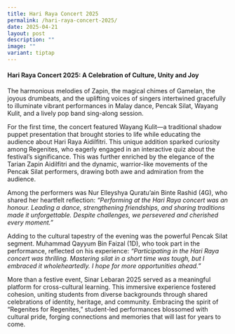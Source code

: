 ```yaml
---
title: Hari Raya Concert 2025
permalink: /hari-raya-concert-2025/
date: 2025-04-21
layout: post
description: ""
image: ""
variant: tiptap
---
```

<h4>Hari Raya Concert 2025: A Celebration of Culture, Unity and Joy</h4>
<p>The harmonious melodies of Zapin, the magical chimes of Gamelan, the joyous
drumbeats, and the uplifting voices of singers intertwined gracefully to
illuminate vibrant performances in Malay dance, Pencak Silat, Wayang Kulit,
and a lively pop band sing-along session.</p>
<p>For the first time, the concert featured Wayang Kulit—a traditional shadow
puppet presentation that brought stories to life while educating the audience
about Hari Raya Aidilfitri. This unique addition sparked curiosity among
Regenites, who eagerly engaged in an interactive quiz about the festival’s
significance. This was further enriched by the elegance of the Tarian Zapin
Aidilfitri and the dynamic, warrior-like movements of the Pencak Silat
performers, drawing both awe and admiration from the audience.</p>
<p>Among the performers was Nur Elleyshya Quratu’ain Binte Rashid (4G), who
shared her heartfelt reflection: <em>“Performing at the Hari Raya concert was an honour. Leading a dance, strengthening friendships, and sharing traditions made it unforgettable. Despite challenges, we persevered and cherished every moment.”</em>
</p>
<p>Adding to the cultural tapestry of the evening was the powerful Pencak
Silat segment. Muhammad Qayyum Bin Faizal (1D), who took part in the performance,
reflected on his experience: <em>“Participating in the Hari Raya concert was thrilling. Mastering silat in a short time was tough, but I embraced it wholeheartedly. I hope for more opportunities ahead.”</em>
</p>
<p>More than a festive event, Sinar Lebaran 2025 served as a meaningful platform
for cross-cultural learning. This immersive experience fostered cohesion,
uniting students from diverse backgrounds through shared celebrations of
identity, heritage, and community. Embracing the spirit of “Regenites for
Regenites,” student-led performances blossomed with cultural pride, forging
connections and memories that will last for years to come.</p>